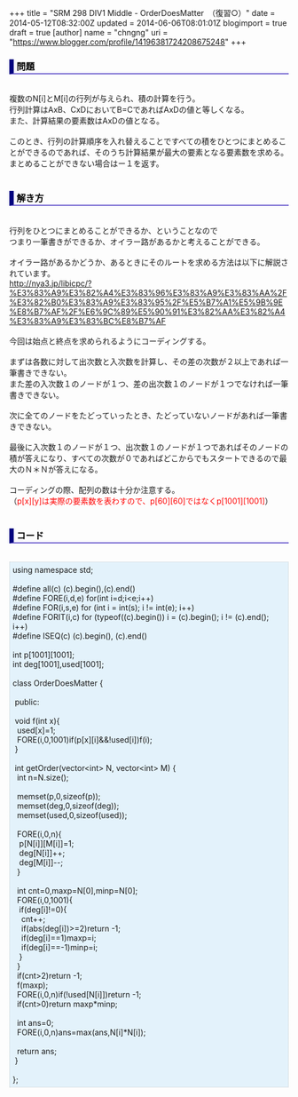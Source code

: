 +++
title = "SRM 298 DIV1 Middle - OrderDoesMatter　（復習○）"
date = 2014-05-12T08:32:00Z
updated = 2014-06-06T08:01:01Z
blogimport = true
draft = true
[author]
	name = "chngng"
	uri = "https://www.blogger.com/profile/14196381724208675248"
+++

<div dir="ltr" style="text-align: left;" trbidi="on"><h3 style="border-bottom: 2px solid slateblue; border-left: 8px solid navy; color: black; padding: 0px 0px 1px 5px;">問題 </h3><br />複数のN[i]とM[i]の行列が与えられ、積の計算を行う。<br />行列計算はAxB、CxDにおいてB=CであればAxDの値と等しくなる。<br />また、計算結果の要素数はAxDの値となる。<br /><br />このとき、行列の計算順序を入れ替えることですべての積をひとつにまとめることができるのであれば、そのうち計算結果が最大の要素となる要素数を求める。<br />まとめることができない場合はー１を返す。<br /><br /><h3 style="border-bottom: 2px solid slateblue; border-left: 8px solid navy; color: black; padding: 0px 0px 1px 5px;">解き方 </h3><br />行列をひとつにまとめることができるか、ということなので<br />つまり一筆書きができるか、オイラー路があるかと考えることができる。<br /><br />オイラー路があるかどうか、あるときにそのルートを求める方法は以下に解説されています。<br /><a href="http://nya3.jp/libicpc/?%E3%83%A9%E3%82%A4%E3%83%96%E3%83%A9%E3%83%AA%2F%E3%82%B0%E3%83%A9%E3%83%95%2F%E5%B7%A1%E5%9B%9E%E8%B7%AF%2F%E6%9C%89%E5%90%91%E3%82%AA%E3%82%A4%E3%83%A9%E3%83%BC%E8%B7%AF" target="_blank">http://nya3.jp/libicpc/?%E3%83%A9%E3%82%A4%E3%83%96%E3%83%A9%E3%83%AA%2F%E3%82%B0%E3%83%A9%E3%83%95%2F%E5%B7%A1%E5%9B%9E%E8%B7%AF%2F%E6%9C%89%E5%90%91%E3%82%AA%E3%82%A4%E3%83%A9%E3%83%BC%E8%B7%AF</a><br /><br />今回は始点と終点を求められるようにコーディングする。<br /><br />まずは各数に対して出次数と入次数を計算し、その差の次数が２以上であれば一筆書きできない。<br />また差の入次数１のノードが１つ、差の出次数１のノードが１つでなければ一筆書きできない。<br /><br />次に全てのノードをたどっていったとき、たどっていないノードがあれば一筆書きできない。<br /><br />最後に入次数１のノードが１つ、出次数１のノードが１つであればそのノードの積が答えになり、すべての次数が０であればどこからでもスタートできるので最大のＮ＊Ｎが答えになる。<br /><br />コーディングの際、配列の数は十分か注意する。<br />（<span style="color: red;">p[x][y]は実際の要素数を表わすので、p[60][60]ではなくp[1001][1001]</span>）<br /><br /><h3 style="border-bottom: 2px solid slateblue; border-left: 8px solid navy; color: black; padding: 0px 0px 1px 5px;">コード </h3><br /><div style="background-color: #e3f2fb; border: 1px dotted #CCCCCC; padding: 5px;">using namespace std;<br /><br />#define all(c) (c).begin(),(c).end()<br />#define FORE(i,d,e) for(int i=d;i&lt;e;i++)<br />#define FOR(i,s,e) for (int i = int(s); i != int(e); i++)<br />#define FORIT(i,c) for (typeof((c).begin()) i = (c).begin(); i != (c).end(); i++)<br />#define ISEQ(c) (c).begin(), (c).end()<br /><br />int p[1001][1001];<br />int deg[1001],used[1001];<br /><br />class OrderDoesMatter {<br /><br /><span class="Apple-tab-span" style="white-space: pre;"> </span>public:<br /><br /><span class="Apple-tab-span" style="white-space: pre;"> </span>void f(int x){<br /><span class="Apple-tab-span" style="white-space: pre;">  </span>used[x]=1;<br /><span class="Apple-tab-span" style="white-space: pre;">  </span>FORE(i,0,1001)if(p[x][i]&amp;&amp;!used[i])f(i);<br /><span class="Apple-tab-span" style="white-space: pre;"> </span>}<br /><br /><span class="Apple-tab-span" style="white-space: pre;"> </span>int getOrder(vector&lt;int&gt; N, vector&lt;int&gt; M) {<br /><span class="Apple-tab-span" style="white-space: pre;">  </span>int n=N.size();<br /><br /><span class="Apple-tab-span" style="white-space: pre;">  </span>memset(p,0,sizeof(p));<br /><span class="Apple-tab-span" style="white-space: pre;">  </span>memset(deg,0,sizeof(deg));<br /><span class="Apple-tab-span" style="white-space: pre;">  </span>memset(used,0,sizeof(used));<br /><br /><span class="Apple-tab-span" style="white-space: pre;">  </span>FORE(i,0,n){<br /><span class="Apple-tab-span" style="white-space: pre;">   </span>p[N[i]][M[i]]=1;<br /><span class="Apple-tab-span" style="white-space: pre;">   </span>deg[N[i]]++;<br /><span class="Apple-tab-span" style="white-space: pre;">   </span>deg[M[i]]--;<br /><span class="Apple-tab-span" style="white-space: pre;">  </span>}<br /><br /><span class="Apple-tab-span" style="white-space: pre;">  </span>int cnt=0,maxp=N[0],minp=N[0];<br /><span class="Apple-tab-span" style="white-space: pre;">  </span>FORE(i,0,1001){<br /><span class="Apple-tab-span" style="white-space: pre;">   </span>if(deg[i]!=0){<br /><span class="Apple-tab-span" style="white-space: pre;">    </span>cnt++;<br /><span class="Apple-tab-span" style="white-space: pre;">    </span>if(abs(deg[i])&gt;=2)return -1;<br /><span class="Apple-tab-span" style="white-space: pre;">    </span>if(deg[i]==1)maxp=i;<br /><span class="Apple-tab-span" style="white-space: pre;">    </span>if(deg[i]==-1)minp=i;<br /><span class="Apple-tab-span" style="white-space: pre;">   </span>}<br /><span class="Apple-tab-span" style="white-space: pre;">  </span>}<br /><span class="Apple-tab-span" style="white-space: pre;">  </span>if(cnt&gt;2)return -1;<br /><span class="Apple-tab-span" style="white-space: pre;">  </span>f(maxp);<br /><span class="Apple-tab-span" style="white-space: pre;">  </span>FORE(i,0,n)if(!used[N[i]])return -1;<br /><span class="Apple-tab-span" style="white-space: pre;">  </span>if(cnt&gt;0)return maxp*minp;<br /><br /><span class="Apple-tab-span" style="white-space: pre;">  </span>int ans=0;<br /><span class="Apple-tab-span" style="white-space: pre;">  </span>FORE(i,0,n)ans=max(ans,N[i]*N[i]);<br /><br /><span class="Apple-tab-span" style="white-space: pre;">  </span>return ans;<br /><span class="Apple-tab-span" style="white-space: pre;"> </span>}<br /><br />};</div></div>
